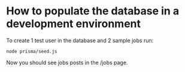 # How to populate the database in a development environment

To create 1 test user in the database and 2 sample jobs run: 
```
node prisma/seed.js
```

Now you should see jobs posts in the /jobs page.